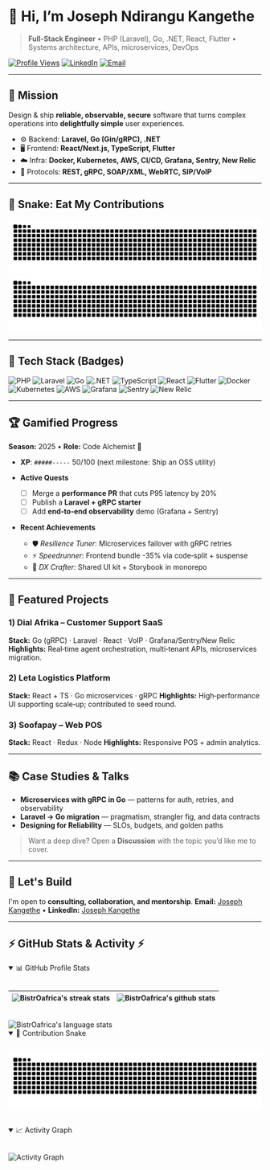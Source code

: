 # 👋 Hi, I’m **Joseph Ndirangu Kangethe**

> **Full‑Stack Engineer** • PHP (Laravel), Go, .NET, React, Flutter • Systems architecture, APIs, microservices, DevOps

[![Profile Views](https://komarev.com/ghpvc/?username=BistrOafrica\&style=flat-square)](#)
[![LinkedIn](https://img.shields.io/badge/LinkedIn-Connect-blue?logo=linkedin\&style=flat-square)](https://www.linkedin.com/in/joseph-kangethe-056257185/)
[![Email](https://img.shields.io/badge/Email-Contact%20Me-red?logo=gmail\&style=flat-square)](mailto:benny.gitouw254@gmail.com)

---

## 🧭 Mission

Design & ship **reliable, observable, secure** software that turns complex operations into **delightfully simple** user experiences.

* ⚙️ Backend: **Laravel, Go (Gin/gRPC), .NET**
* 🖥️ Frontend: **React/Next.js, TypeScript, Flutter**
* ☁️ Infra: **Docker, Kubernetes, AWS, CI/CD, Grafana, Sentry, New Relic**
* 📡 Protocols: **REST, gRPC, SOAP/XML, WebRTC, SIP/VoIP**

---
## 🐍 Snake: Eat My Contributions

![snake svg](https://raw.githubusercontent.com/BistrOafrica/BistrOafrica/output/github-contribution-grid-snake.svg#gh-light-mode-only)
![snake svg](https://raw.githubusercontent.com/BistrOafrica/BistrOafrica/output/github-contribution-grid-snake-dark.svg#gh-dark-mode-only)

---
## 🧰 Tech Stack (Badges)

![PHP](https://img.shields.io/badge/PHP-777BB4?logo=php\&logoColor=white)
![Laravel](https://img.shields.io/badge/Laravel-FF2D20?logo=laravel\&logoColor=white)
![Go](https://img.shields.io/badge/Go-00ADD8?logo=go\&logoColor=white)
![.NET](https://img.shields.io/badge/.NET-512BD4?logo=.net\&logoColor=white)
![TypeScript](https://img.shields.io/badge/TypeScript-3178C6?logo=TypeScript\&logoColor=white)
![React](https://img.shields.io/badge/React-61DAFB?logo=react\&logoColor=black)
![Flutter](https://img.shields.io/badge/Flutter-02569B?logo=flutter\&logoColor=white)
![Docker](https://img.shields.io/badge/Docker-2496ED?logo=docker\&logoColor=white)
![Kubernetes](https://img.shields.io/badge/Kubernetes-326CE5?logo=kubernetes\&logoColor=white)
![AWS](https://img.shields.io/badge/AWS-232F3E?logo=amazon-aws\&logoColor=white)
![Grafana](https://img.shields.io/badge/Grafana-F46800?logo=grafana\&logoColor=white)
![Sentry](https://img.shields.io/badge/Sentry-362D59?logo=sentry\&logoColor=white)
![New Relic](https://img.shields.io/badge/NewRelic-1CE783?logo=newrelic\&logoColor=white)

---

## 🏆 Gamified Progress

**Season:** 2025 • **Role:** Code Alchemist 🧪

* **XP**: `#####-----` 50/100 (next milestone: Ship an OSS utility)
* **Active Quests**

  * [ ] Merge a **performance PR** that cuts P95 latency by 20%
  * [ ] Publish a **Laravel + gRPC starter**
  * [ ] Add **end‑to‑end observability** demo (Grafana + Sentry)
* **Recent Achievements**

  * 🛡️ *Resilience Tuner*: Microservices failover with gRPC retries
  * ⚡ *Speedrunner*: Frontend bundle -35% via code‑split + suspense
  * 🧰 *DX Crafter*: Shared UI kit + Storybook in monorepo


---

## 🔭 Featured Projects

### 1) **Dial Afrika – Customer Support SaaS**

**Stack:** Go (gRPC) · Laravel · React · VoIP · Grafana/Sentry/New Relic
**Highlights:** Real‑time agent orchestration, multi‑tenant APIs, microservices migration.


### 2) **Leta Logistics Platform**

**Stack:** React + TS · Go microservices · gRPC
**Highlights:** High‑performance UI supporting scale‑up; contributed to seed round.


### 3) **Soofapay – Web POS**

**Stack:** React · Redux · Node
**Highlights:** Responsive POS + admin analytics.


---

## 📚 Case Studies & Talks

* **Microservices with gRPC in Go** — patterns for auth, retries, and observability
* **Laravel → Go migration** — pragmatism, strangler fig, and data contracts
* **Designing for Reliability** — SLOs, budgets, and golden paths

> Want a deep dive? Open a **Discussion** with the topic you’d like me to cover.

---

## 🤝 Let's Build

I'm open to **consulting, collaboration, and mentorship**.
**Email:** [Joseph Kangethe](mailto:benny.gitouw254@gmail.com) • **LinkedIn:** [Joseph Kangethe](https://www.linkedin.com/in/joseph-kangethe-056257185/)

---

## ⚡ GitHub Stats & Activity ⚡

<details open>
  <summary>📊 GitHub Profile Stats</summary>
  <br/>
  
  | <img align="center" src="https://github-readme-streak-stats.herokuapp.com/?user=BistrOafrica&theme=default&border=61dafb" alt="BistrOafrica's streak stats" /> | <img align="center" src="https://github-readme-stats.vercel.app/api?username=BistrOafrica&show_icons=true&theme=default&border_color=61dafb" alt="BistrOafrica's github stats" /> |
  |---|---|
  
  <br/>
  
  <img align="center" src="https://github-readme-stats.vercel.app/api/top-langs/?username=BistrOafrica&langs_count=8&layout=compact&border_color=61dafb" alt="BistrOafrica's language stats" />
</details>

<details open>
  <summary>🐍 Contribution Snake</summary>
  <br/>
  
  ![Snake animation](https://raw.githubusercontent.com/BistrOafrica/BistrOafrica/output/github-contribution-grid-snake.svg)
  
  <br/>
</details>

<details open>
  <summary>📈 Activity Graph</summary>
  <br/>
  
  ![Activity Graph](https://github-readme-activity-graph.vercel.app/graph?username=BistrOafrica&bg_color=ffffff&color=708090&line=24292e&point=24292e&area=true&hide_border=true)
</details>